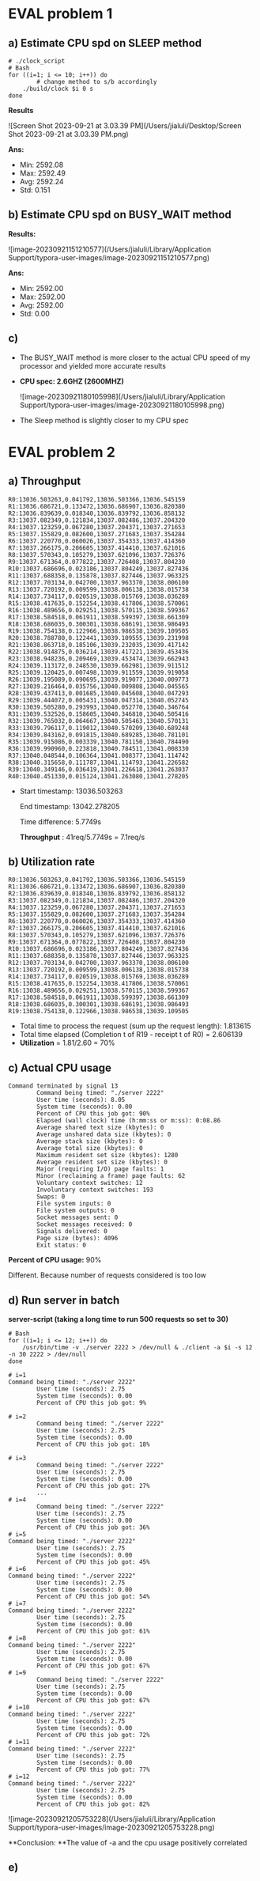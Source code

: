 # EVAL problem 1

## a) Estimate CPU spd on SLEEP method

```shell
# ./clock_script
# Bash
for ((i=1; i <= 10; i++)) do
		# change method to s/b accordingly
    ./build/clock $i 0 s
done
```



**Results**

![Screen Shot 2023-09-21 at 3.03.39 PM](/Users/jialuli/Desktop/Screen Shot 2023-09-21 at 3.03.39 PM.png)



**Ans:**

- Min: 2592.08
- Max: 2592.49
- Avg: 2592.24
- Std: 0.151




## b) Estimate CPU spd on BUSY_WAIT method

**Results:**

![image-20230921151210577](/Users/jialuli/Library/Application Support/typora-user-images/image-20230921151210577.png)

**Ans:**

- Min: 2592.00
- Max: 2592.00
- Avg: 2592.00
- Std: 0.00



## c)

* The BUSY_WAIT method is more closer to the actual CPU speed of my processor and yielded more accurate results

* **CPU spec: 2.6GHZ (2600MHZ)**

  ![image-20230921180105998](/Users/jialuli/Library/Application Support/typora-user-images/image-20230921180105998.png)

* The Sleep method is slightly closer to my CPU spec



# EVAL problem 2

## a) Throughput

```
R0:13036.503263,0.041792,13036.503366,13036.545159
R1:13036.686721,0.133472,13036.686907,13036.820380
R2:13036.839639,0.018340,13036.839792,13036.858132
R3:13037.082349,0.121834,13037.082486,13037.204320
R4:13037.123259,0.067280,13037.204371,13037.271653
R5:13037.155829,0.082600,13037.271683,13037.354284
R6:13037.220770,0.060026,13037.354333,13037.414360
R7:13037.266175,0.206605,13037.414410,13037.621016
R8:13037.570343,0.105279,13037.621096,13037.726376
R9:13037.671364,0.077822,13037.726408,13037.804230
R10:13037.686696,0.023186,13037.804249,13037.827436
R11:13037.688358,0.135878,13037.827446,13037.963325
R12:13037.703134,0.042700,13037.963370,13038.006100
R13:13037.720192,0.009599,13038.006138,13038.015738
R14:13037.734117,0.020519,13038.015769,13038.036289
R15:13038.417635,0.152254,13038.417806,13038.570061
R16:13038.489656,0.029251,13038.570115,13038.599367
R17:13038.584518,0.061911,13038.599397,13038.661309
R18:13038.686035,0.300301,13038.686191,13038.986493
R19:13038.754138,0.122966,13038.986538,13039.109505
R20:13038.788780,0.122441,13039.109555,13039.231998
R21:13038.863718,0.185106,13039.232035,13039.417142
R22:13038.914875,0.036214,13039.417221,13039.453436
R23:13038.948236,0.209469,13039.453474,13039.662943
R24:13039.113172,0.248530,13039.662981,13039.911512
R25:13039.120425,0.007498,13039.911559,13039.919058
R26:13039.195089,0.090695,13039.919077,13040.009773
R27:13039.216464,0.035756,13040.009808,13040.045565
R28:13039.437413,0.001685,13040.045608,13040.047293
R29:13039.444072,0.005431,13040.047314,13040.052745
R30:13039.505280,0.293993,13040.052770,13040.346764
R31:13039.532526,0.158605,13040.346810,13040.505416
R32:13039.765032,0.064667,13040.505463,13040.570131
R33:13039.796117,0.119012,13040.570209,13040.689248
R34:13039.843162,0.091815,13040.689285,13040.781101
R35:13039.915086,0.003339,13040.781150,13040.784490
R36:13039.990960,0.223818,13040.784511,13041.008330
R37:13040.048544,0.106364,13041.008377,13041.114742
R38:13040.315658,0.111787,13041.114793,13041.226582
R39:13040.349146,0.036419,13041.226618,13041.263037
R40:13040.451330,0.015124,13041.263080,13041.278205
```



* Start timestamp: 13036.503263

  End timestamp: 13042.278205

  Time difference: 5.7749s

  **Throughput** : 41req/5.7749s = 7.1req/s



## b) Utilization rate

```
R0:13036.503263,0.041792,13036.503366,13036.545159
R1:13036.686721,0.133472,13036.686907,13036.820380
R2:13036.839639,0.018340,13036.839792,13036.858132
R3:13037.082349,0.121834,13037.082486,13037.204320
R4:13037.123259,0.067280,13037.204371,13037.271653
R5:13037.155829,0.082600,13037.271683,13037.354284
R6:13037.220770,0.060026,13037.354333,13037.414360
R7:13037.266175,0.206605,13037.414410,13037.621016
R8:13037.570343,0.105279,13037.621096,13037.726376
R9:13037.671364,0.077822,13037.726408,13037.804230
R10:13037.686696,0.023186,13037.804249,13037.827436
R11:13037.688358,0.135878,13037.827446,13037.963325
R12:13037.703134,0.042700,13037.963370,13038.006100
R13:13037.720192,0.009599,13038.006138,13038.015738
R14:13037.734117,0.020519,13038.015769,13038.036289
R15:13038.417635,0.152254,13038.417806,13038.570061
R16:13038.489656,0.029251,13038.570115,13038.599367
R17:13038.584518,0.061911,13038.599397,13038.661309
R18:13038.686035,0.300301,13038.686191,13038.986493
R19:13038.754138,0.122966,13038.986538,13039.109505
```

* Total time to process the request (sum up the request length): 1.813615
* Total time elapsed (Completion t of R19 - receipt t of R0) = 2.606139
* **Utilization** = 1.81/2.60 = 70%



## c) Actual CPU usage

```
Command terminated by signal 13
        Command being timed: "./server 2222"
        User time (seconds): 8.05
        System time (seconds): 0.00
        Percent of CPU this job got: 90%
        Elapsed (wall clock) time (h:mm:ss or m:ss): 0:08.86
        Average shared text size (kbytes): 0
        Average unshared data size (kbytes): 0
        Average stack size (kbytes): 0
        Average total size (kbytes): 0
        Maximum resident set size (kbytes): 1280
        Average resident set size (kbytes): 0
        Major (requiring I/O) page faults: 1
        Minor (reclaiming a frame) page faults: 62
        Voluntary context switches: 12
        Involuntary context switches: 193
        Swaps: 0
        File system inputs: 0
        File system outputs: 0
        Socket messages sent: 0
        Socket messages received: 0
        Signals delivered: 0
        Page size (bytes): 4096
        Exit status: 0
```

**Percent of CPU usage:** 90%

Different. Because number of requests considered is too low



## d) Run server in batch

**server-script (taking a long time to run 500 requests so set to 30)**

```shell
# Bash
for ((i=1; i <= 12; i++)) do
    /usr/bin/time -v ./server 2222 > /dev/null & ./client -a $i -s 12 -n 30 2222 > /dev/null
done
```

 

```
# i=1        
Command being timed: "./server 2222"
        User time (seconds): 2.75
        System time (seconds): 0.00
        Percent of CPU this job got: 9%

# i=2
        Command being timed: "./server 2222"
        User time (seconds): 2.75
        System time (seconds): 0.00
        Percent of CPU this job got: 18%

# i=3
        Command being timed: "./server 2222"
        User time (seconds): 2.75
        System time (seconds): 0.00
        Percent of CPU this job got: 27%
        ...
# i=4
        Command being timed: "./server 2222"
        User time (seconds): 2.75
        System time (seconds): 0.00
        Percent of CPU this job got: 36%
# i=5
Command being timed: "./server 2222"
        User time (seconds): 2.75
        System time (seconds): 0.00
        Percent of CPU this job got: 45%
# i=6
Command being timed: "./server 2222"
        User time (seconds): 2.75
        System time (seconds): 0.00
        Percent of CPU this job got: 54%
# i=7
Command being timed: "./server 2222"
        User time (seconds): 2.75
        System time (seconds): 0.00
        Percent of CPU this job got: 61%
# i=8
Command being timed: "./server 2222"
        User time (seconds): 2.75
        System time (seconds): 0.00
        Percent of CPU this job got: 67%
# i=9
        Command being timed: "./server 2222"
        User time (seconds): 2.75
        System time (seconds): 0.00
        Percent of CPU this job got: 67%
# i=10
Command being timed: "./server 2222"
        User time (seconds): 2.75
        System time (seconds): 0.00
        Percent of CPU this job got: 72%
# i=11
Command being timed: "./server 2222"
        User time (seconds): 2.75
        System time (seconds): 0.00
        Percent of CPU this job got: 77%
# i=12
Command being timed: "./server 2222"
        User time (seconds): 2.75
        System time (seconds): 0.00
        Percent of CPU this job got: 82%
```

![image-20230921205753228](/Users/jialuli/Library/Application Support/typora-user-images/image-20230921205753228.png)

**Conclusion: **The value of -a and the cpu usage positively correlated



## e)

